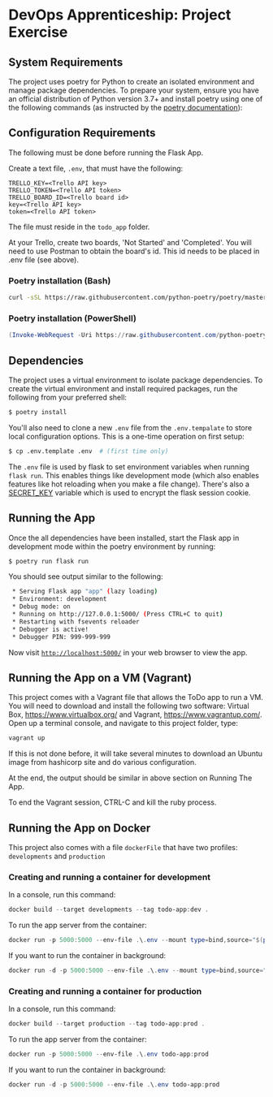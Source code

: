 # DevOps Apprenticeship: Project Exercise

## System Requirements

The project uses poetry for Python to create an isolated environment and manage package dependencies. To prepare your system, ensure you have an official distribution of Python version 3.7+ and install poetry using one of the following commands (as instructed by the [poetry documentation](https://python-poetry.org/docs/#system-requirements)):

## Configuration Requirements 

The following must be done before running the Flask App. 

Create a text file, `.env`, that must have the following:
```
TRELLO_KEY=<Trello API key>
TRELLO_TOKEN=<Trello API token>
TRELLO_BOARD_ID=<Trello board id>
key=<Trello API key>
token=<Trello API token>
``` 
The file must reside in the ```todo_app``` folder.

At your Trello, create two boards, 'Not Started'  and 'Completed'.  You will need to use Postman to obtain the board's id.  This id needs to be placed in .env file (see above).

### Poetry installation (Bash)

```bash
curl -sSL https://raw.githubusercontent.com/python-poetry/poetry/master/get-poetry.py | python
```

### Poetry installation (PowerShell)

```powershell
(Invoke-WebRequest -Uri https://raw.githubusercontent.com/python-poetry/poetry/master/get-poetry.py -UseBasicParsing).Content | python
```

## Dependencies

The project uses a virtual environment to isolate package dependencies. To create the virtual environment and install required packages, run the following from your preferred shell:

```bash
$ poetry install
```

You'll also need to clone a new `.env` file from the `.env.tempalate` to store local configuration options. This is a one-time operation on first setup:

```bash
$ cp .env.template .env  # (first time only)
```

The `.env` file is used by flask to set environment variables when running `flask run`. This enables things like development mode (which also enables features like hot reloading when you make a file change). There's also a [SECRET_KEY](https://flask.palletsprojects.com/en/1.1.x/config/#SECRET_KEY) variable which is used to encrypt the flask session cookie.

## Running the App

Once the all dependencies have been installed, start the Flask app in development mode within the poetry environment by running:
```bash
$ poetry run flask run
```

You should see output similar to the following:
```bash
 * Serving Flask app "app" (lazy loading)
 * Environment: development
 * Debug mode: on
 * Running on http://127.0.0.1:5000/ (Press CTRL+C to quit)
 * Restarting with fsevents reloader
 * Debugger is active!
 * Debugger PIN: 999-999-999
```
Now visit [`http://localhost:5000/`](http://localhost:5000/) in your web browser to view the app.

## Running the App on a VM (Vagrant)

This project comes with a Vagrant file that allows the ToDo app to run a VM.  You will need to download and install the following two software: Virtual Box, https://www.virtualbox.org/ and Vagrant, https://www.vagrantup.com/.  Open up a terminal console, and navigate to this project folder, type:
```bash 
vagrant up
```
If this is not done before, it will take several minutes to download an Ubuntu image from hashicorp site and do various configuration.

At the end, the output should be similar in above section on Running The App.

To end the Vagrant session, CTRL-C and kill the ruby process.

## Running the App on Docker
This project also comes with a file `dockerFile` that have two profiles: `developments` and `production`

### Creating and running a container for development
In a console, run this command:

```powershell
docker build --target developments --tag todo-app:dev .
```
To run the app server from the container:
```powershell
docker run -p 5000:5000 --env-file .\.env --mount type=bind,source="$(pwd)"/todo_app,target=/project/todo_app todo-app:dev
```
If you want to run the container in background:
```powershell
docker run -d -p 5000:5000 --env-file .\.env --mount type=bind,source="$(pwd)"/todo_app,target=/project/todo_app todo-app:dev 
```

### Creating and running a container for production
In a console, run this command:

```powershell
docker build --target production --tag todo-app:prod .
```

To run the app server from the container:
```powershell
docker run -p 5000:5000 --env-file .\.env todo-app:prod
```
If you want to run the container in background:
```powershell
docker run -d -p 5000:5000 --env-file .\.env todo-app:prod 
```